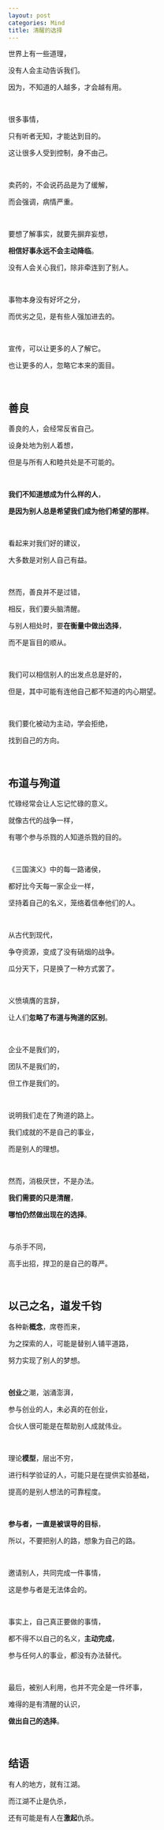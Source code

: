 ```yaml
---
layout: post
categories: Mind
title: 清醒的选择
---
```


世界上有一些道理，

没有人会主动告诉我们。

因为，不知道的人越多，才会越有用。

<br/>

很多事情，

只有听者无知，才能达到目的。

这让很多人受到控制，身不由己。

<br/>

卖药的，不会说药品是为了缓解，

而会强调，病情严重。

<br/>

要想了解事实，就要先摒弃妄想，

**相信好事永远不会主动降临**。

没有人会关心我们，除非牵连到了别人。

<br/>

事物本身没有好坏之分，

而优劣之见，是有些人强加进去的。

<br/>

宣传，可以让更多的人了解它。

也让更多的人，忽略它本来的面目。

<br/>

## **善良**

善良的人，会经常反省自己。

设身处地为别人着想，

但是与所有人和睦共处是不可能的。

<br/>

**我们不知道想成为什么样的人**，

**是因为别人总是希望我们成为他们希望的那样**。

<br/>

看起来对我们好的建议，

大多数是对别人自己有益。

<br/>

然而，善良并不是过错，

相反，我们要头脑清醒。

与别人相处时，要**在衡量中做出选择**，

而不是盲目的顺从。

<br/>

我们可以相信别人的出发点总是好的，

但是，其中可能有连他自己都不知道的内心期望。

<br/>

我们要化被动为主动，学会拒绝，

找到自己的方向。

<br/>

## **布道与殉道**

忙碌经常会让人忘记忙碌的意义。

就像古代的战争一样，

有哪个参与杀戮的人知道杀戮的目的。

<br/>

《三国演义》中的每一路诸侯，

都好比今天每一家企业一样，

坚持着自己的名义，笼络着信奉他们的人。

<br/>

从古代到现代，

争夺资源，变成了没有硝烟的战争。

瓜分天下，只是换了一种方式罢了。

<br/>

义愤填膺的言辞，

让人们**忽略了布道与殉道的区别**。

<br/>

企业不是我们的，

团队不是我们的，

但工作是我们的。

<br/>

说明我们走在了殉道的路上。

我们成就的不是自己的事业，

而是别人的理想。

<br/>

然而，消极厌世，不是办法。

**我们需要的只是清醒**，

**哪怕仍然做出现在的选择**。

<br/>

与杀手不同，

高手出招，捍卫的是自己的尊严。

<br/>

## **以己之名，道发千钧**

各种新**概念**，席卷而来，

为之探索的人，可能是替别人铺平道路，

努力实现了别人的梦想。

<br/>

**创业**之潮，汹涌澎湃，

参与创业的人，未必真的在创业，

合伙人很可能是在帮助别人成就伟业。

<br/>

理论**模型**，层出不穷，

进行科学验证的人，可能只是在提供实验基础，

提高的是别人想法的可靠程度。

<br/>

**参与者，一直是被误导的目标**，

所以，不要把别人的路，想象为自己的路。

<br/>

邀请别人，共同完成一件事情，

这是参与者是无法体会的。

<br/>

事实上，自己真正要做的事情，

都不得不以自己的名义，**主动完成**，

参与任何人的事业，都没有办法替代。

<br/>

最后，被别人利用，也并不完全是一件坏事，

难得的是有清醒的认识，

**做出自己的选择**。

<br/>

## **结语**

有人的地方，就有江湖。

而江湖不止是仇杀，

还有可能是有人在**激起**仇杀。











